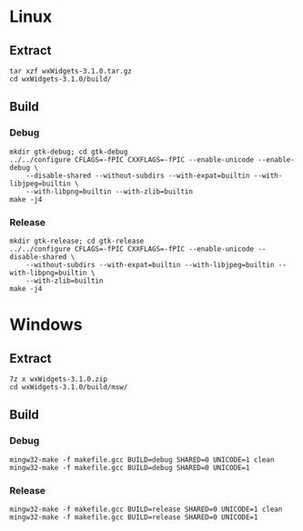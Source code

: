 # Linux

## Extract

    tar xzf wxWidgets-3.1.0.tar.gz
    cd wxWidgets-3.1.0/build/

## Build

### Debug

    mkdir gtk-debug; cd gtk-debug
    ../../configure CFLAGS=-fPIC CXXFLAGS=-fPIC --enable-unicode --enable-debug \
        --disable-shared --without-subdirs --with-expat=builtin --with-libjpeg=builtin \
        --with-libpng=builtin --with-zlib=builtin
    make -j4

### Release

    mkdir gtk-release; cd gtk-release
    ../../configure CFLAGS=-fPIC CXXFLAGS=-fPIC --enable-unicode --disable-shared \
        --without-subdirs --with-expat=builtin --with-libjpeg=builtin --with-libpng=builtin \
        --with-zlib=builtin
    make -j4

# Windows

## Extract

    7z x wxWidgets-3.1.0.zip
    cd wxWidgets-3.1.0/build/msw/

## Build

### Debug

    mingw32-make -f makefile.gcc BUILD=debug SHARED=0 UNICODE=1 clean
    mingw32-make -f makefile.gcc BUILD=debug SHARED=0 UNICODE=1

### Release

    mingw32-make -f makefile.gcc BUILD=release SHARED=0 UNICODE=1 clean
    mingw32-make -f makefile.gcc BUILD=release SHARED=0 UNICODE=1

